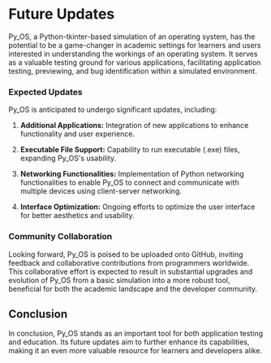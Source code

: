 # Future Updates


Py_OS, a Python-tkinter-based simulation of an operating system, has the potential to be a game-changer in academic settings for learners and users interested in understanding the workings of an operating system. It serves as a valuable testing ground for various applications, facilitating application testing, previewing, and bug identification within a simulated environment.

### Expected Updates

Py_OS is anticipated to undergo significant updates, including:

1. **Additional Applications:** Integration of new applications to enhance functionality and user experience.

2. **Executable File Support:** Capability to run executable (.exe) files, expanding Py_OS's usability.

3. **Networking Functionalities:** Implementation of Python networking functionalities to enable Py_OS to connect and communicate with multiple devices using client-server networking.

4. **Interface Optimization:** Ongoing efforts to optimize the user interface for better aesthetics and usability.

### Community Collaboration

Looking forward, Py_OS is poised to be uploaded onto GitHub, inviting feedback and collaborative contributions from programmers worldwide. This collaborative effort is expected to result in substantial upgrades and evolution of Py_OS from a basic simulation into a more robust tool, beneficial for both the academic landscape and the developer community.

## Conclusion

In conclusion, Py_OS stands as an important tool for both application testing and education. Its future updates aim to further enhance its capabilities, making it an even more valuable resource for learners and developers alike.
